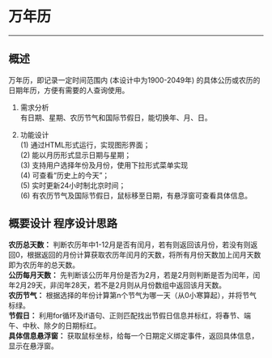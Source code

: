 # 万年历
-----

## 概述
万年历，即记录一定时间范围内 (本设计中为1900-2049年) 的具体公历或农历的日期年历，方便有需要的人查询使用。

1. 需求分析  
有日期、星期、农历节气和国际节假日，能切换年、月、日。

2. 功能设计  
(1)	通过HTML形式运行，实现图形界面；  
(2)	能以月历形式显示日期与星期；  
(3)	支持用户选择年份及月份，使用下拉形式菜单实现  
(4)	可查看“历史上的今天”；  
(5)	实时更新24小时制北京时间；  
(6)	有农历节气及国际节假日，鼠标移至日期，有悬浮窗可查看具体信息。  

## 概要设计 程序设计思路

**农历总天数：** 判断农历年中1-12月是否有闰月，若有则返回该月份，若没有则返回0，根据返回的月份计算获取农历年闰月的天数，将所有月份天数加上闰月天数即为农历年的总天数。  
**公历每月天数：** 先判断该公历年月份是否为2月，若是2月则判断是否为闰年，闰年2月29天，非闰年28天，若不是2月则从月份数组中返回该月天数。  
**农历节气：** 根据选择的年份计算第n个节气为哪一天（从0小寒算起），并将节气标绿。  
**节假日：** 利用for循环及if语句、正则匹配找出节假日信息并标红，将春节、端午、中秋、除夕的日期标红。  
**具体信息悬浮窗：** 获取鼠标坐标，给每一个日期定义绑定事件，返回具体信息，显示在悬浮窗。  
